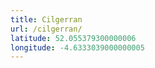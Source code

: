 ```yaml
---
title: Cilgerran
url: /cilgerran/
latitude: 52.055379300000006
longitude: -4.6333039000000005
---
```

